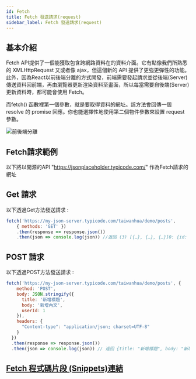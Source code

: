 ```yaml
---
id: Fetch
title: Fetch 發送請求(request)
sidebar_label: Fetch 發送請求(request)
---
```


## 基本介紹

Fetch API提供了一個能獲取包含跨網路資料在的資料介面。它有點像我們所熟悉的 XMLHttpRequest 又或者像 ajax，但這個新的 API 提供了更強更彈性的功能。
此外，因為React以前後端分離的方式開發，前端需要發起請求並從後端(Server)傳送資料回前端，再由瀏覽器更新渲染資料至畫面，所以每當需要自後端(Server)更新資料時，都可能會使用 Fetch。

而fetch() 函數裡第一個參數，就是要取得資料的網址。該方法會回傳一個 resolve 的 promise 回應。你也能選擇性地使用第二個物件參數來設置 request 參數。

![前後端分離](/ArhuaReactCourse/img/fetch.png)

## Fetch請求範例

以下將以開源的API "https://jsonplaceholder.typicode.com/" 作為Fetch請求的網址

## Get 請求

以下透過Get方法發送請求 :

```javascript
fetch('https://my-json-server.typicode.com/taiwanhua/demo/posts',
    { methods: 'GET' })
    .then(response => response.json())
    .then(json => console.log(json)) //返回 (3) [{…}, {…}, {…}]0: {id: 1, title: "Post 1"}1: {id: 2, title: "Post 2"}2: {id: 3, title: "Post 3"}

```
## POST 請求

以下透過POST方法發送請求 :

```javascript
fetch('https://my-json-server.typicode.com/taiwanhua/demo/posts', {
    method: 'POST',
    body: JSON.stringify({
      title: '新增標題',
      body: '新增內文',
      userId: 1
    }),
    headers: {
      "Content-type": "application/json; charset=UTF-8"
    }
  })
  .then(response => response.json())
  .then(json => console.log(json)) // 返回 {title: "新增標題", body: "新增內文", userId: 1, id: 4}

```

 ## [Fetch 程式碼片段 (Snippets)連結](./FetchSnippets)